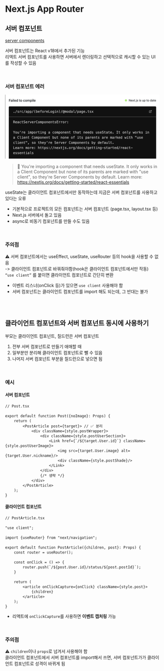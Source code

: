 # Next.js App Router

## 서버 컴포넌트

[server components](https://nextjs.org/docs/app/building-your-application/rendering/server-components)

서버 컴포넌트는 React v18에서 추가된 기능  
리액트 서버 컴포넌트를 사용하면 서버에서 렌더링하고 선택적으로 캐시할 수 있는 UI를 작성할 수 있음 

<br>

### 서버 컴포넌트 에러 

![](../Images/Next_서버컴포넌트에러.png)

> 🚨 You're importing a component that needs useState. It only works in a Client Component but none of its parents are marked with "use client", so they're Server Components by default.
Learn more: https://nextjs.org/docs/getting-started/react-essentials

useState는 클라이언트 컴포넌트에서만 동작하는데 지금은 서버 컴포넌트를 사용하고 있다는 오류

* 기본적으로 프로젝트의 모든 컴포넌트는 서버 컴포넌트 (page.tsx, layout.tsx 등)
* Next.js 서버에서 돌고 있음
* async로 비동기 컴포넌트를 만들 수도 있음

<br>

### 주의점 

⚠️ 서버 컴포넌트에서는 useEffect, useState, useRouter 등의 hook을 사용할 수 없음  
-> 클라이언트 컴포넌트로 바꿔줘야함(hook은 클라이언트 컴포넌트에서만 작동)   
`“use client”` 를 붙이면 클라이언트 컴포넌트로 간단히 변환 

* 이벤트 리스너(onClick 등)가 있으면 `use client` 사용해야 함 
* 서버 컴포넌트는 클라이언트 컴포넌트를 import 해도 되는데, 그 반대는 불가

<br><br>

## 클라이언트 컴포넌트와 서버 컴포넌트 동시에 사용하기

부모는 클라이언트 컴포넌트, 칠드런은 서버 컴포넌트 

1. 전부 서버 컴포넌트로 만들기 애매할 때 
2. 일부분만 분리해 클라이언트 컴포넌트로 뺄 수 있음 
3. 나머지 서버 컴포넌트 부분을 칠드런으로 넣으면 됨

<br>

### 예시

#### 서버 컴포넌트 

```tsx
// Post.tsx

export default function Post({noImage}: Props) {
    return (
        <PostArticle post={target}> // ✅ 분리
            <div className={style.postWrapper}>
                <div className={style.postUserSection}>
                    <Link href={`/${target.User.id}`} className={style.postUserImage}>
                        <img src={target.User.image} alt={target.User.nickname}/>
                        <div className={style.postShade}/>
                    </Link>
                </div>
                {/* 생략 */}
            </div>
        </PostArticle>
    );
}
```

#### 클라이언트 컴포넌트

```tsx
// PostArticle.tsx

"use client";

import {useRouter} from "next/navigation";

export default function PostArticle({children, post}: Props) {
    const router = useRouter();

    const onClick = () => {
        router.push(`/${post.User.id}/status/${post.postId}`);
    }

    return (
        <article onClickCapture={onClick} className={style.post}>
            {children}
        </article>
    );
}
```

* 리액트에 `onClickCapture`를 사용하면 **이벤트 캡처링** 가능

<br>

### 주의점

⚠️ `children`이나 `props`로 넘겨서 사용해야 함   
클라이언트 컴포넌트에서 서버 컴포넌트를 import해서 쓰면, 서버 컴포넌트가가 클라이언트 컴포넌트로 성격이 바뀌게 됨
